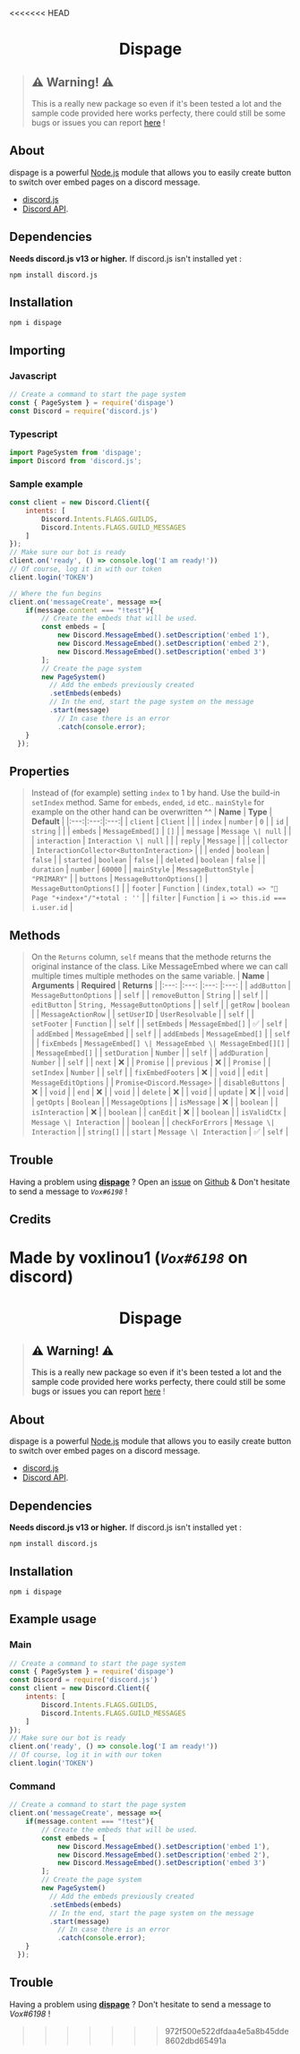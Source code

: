 <<<<<<< HEAD
<div align="center"><h1>Dispage</h1></div>

> ## ⚠ Warning! ⚠ 
> This is a really new package so even if it's been tested a lot and the sample code provided here works perfecty, there could still be some bugs or issues you can report <a href="https://github.com/voxlinou1/dispage/issues">here</a> !

## About

dispage is a powerful [Node.js](https://nodejs.org) module that allows you to easily create button to switch over embed pages on a discord message.
- [discord.js](https://npmjs.com/package/discord.js)
- [Discord API](https://discord.com/developers/docs/intro).

## Dependencies

**Needs discord.js v13 or higher.**
If discord.js isn't installed yet :
```sh-session
npm install discord.js
```

## Installation
```sh-session
npm i dispage
```

## Importing
### Javascript
```js
// Create a command to start the page system
const { PageSystem } = require('dispage')
const Discord = require('discord.js')
```
### Typescript
```ts
import PageSystem from 'dispage';
import Discord from 'discord.js';
```
### Sample example
```js
const client = new Discord.Client({
    intents: [
        Discord.Intents.FLAGS.GUILDS,
        Discord.Intents.FLAGS.GUILD_MESSAGES
    ]
});
// Make sure our bot is ready
client.on('ready', () => console.log('I am ready!'))
// Of course, log it in with our token
client.login('TOKEN')

// Where the fun begins
client.on('messageCreate', message =>{
    if(message.content === "!test"){
        // Create the embeds that will be used.
        const embeds = [
            new Discord.MessageEmbed().setDescription('embed 1'),
            new Discord.MessageEmbed().setDescription('embed 2'),
            new Discord.MessageEmbed().setDescription('embed 3')
        ];
        // Create the page system
        new PageSystem()
          // Add the embeds previously created
          .setEmbeds(embeds)
          // In the end, start the page system on the message
          .start(message)
            // In case there is an error
            .catch(console.error);
    }
  });
```
## Properties
> Instead of (for example) setting `index` to 1 by hand. Use the build-in `setIndex` method. Same for `embeds`, `ended`, `id` etc.. `mainStyle` for example on the other hand can be overwritten ^^
| **Name** | **Type** | **Default** |
|:---:|:---:|:---:|
| `client` | `Client` |  |
| `index` | `number` | `0` |
| `id` | `string` |  |
| `embeds` | `MessageEmbed[]` | `[]` |
| `message` | `Message \| null` |  |
| `interaction` | `Interaction \| null` |  |
| `reply` | `Message` |  |
| `collector` | `InteractionCollector<ButtonInteraction>` |  |
| `ended` | `boolean` | `false` |
| `started` | `boolean` | `false` |
| `deleted` | `boolean` | `false` |
| `duration` | `number` | `60000` |
| `mainStyle` | `MessageButtonStyle` | `"PRIMARY"` |
| `buttons` | `MessageButtonOptions[]` | `MessageButtonOptions[]` |
| `footer` | `Function` | `(index,total) => "📜 Page "+index+"/"+total : ''` |
| `filter` | `Function` | `i => this.id === i.user.id` |

## Methods
> On the `Returns` column, `self` means that the methode returns the original instance of the class. Like MessageEmbed where we can call multiple times multiple methodes on the same variable.
| **Name** 	| **Arguments** 	| **Required** 	| **Returns** 	|
|:---:	|:---:	|:---:	|:---:	|
| `addButton` 	| `MessageButtonOptions` 	|  	| `self` 	|
| `removeButton` 	| `String` 	|  	| `self` 	|
| `editButton` 	| `String, MessageButtonOptions` 	|  	| `self` 	|
| `getRow` 	| `boolean` 	|  	| `MessageActionRow` 	|
| `setUserID` 	| `UserResolvable` 	|  	| `self` 	|
| `setFooter` 	| `Function` 	|  	| `self` 	|
| `setEmbeds` 	| `MessageEmbed[]` 	| ✅ 	| `self` 	|
| `addEmbed` 	| `MessageEmbed` 	|  	| `self` 	|
| `addEmbeds` 	| `MessageEmbed[]` 	|  	| `self` 	|
| `fixEmbeds` 	| `MessageEmbed[] \| MessageEmbed \| MessageEmbed[][]` 	|  	| `MessageEmbed[]` 	|
| `setDuration` 	| `Number` 	|  	| `self` 	|
| `addDuration` 	| `Number` 	|  	| `self` 	|
| `next` 	| ❌ 	|  	| `Promise` 	|
| `previous` 	| ❌ 	|  	| `Promise` 	|
| `setIndex` 	| `Number` 	|  	| `self` 	|
| `fixEmbedFooters` 	| ❌ 	|  	| `void` 	|
| `edit` 	| `MessageEditOptions` 	|  	| `Promise<Discord.Message>` 	|
| `disableButtons` 	| ❌ 	|  	| `void` 	|
| `end` 	| ❌ 	|  	| `void` 	|
| `delete` 	| ❌ 	|  	| `void` 	|
| `update` 	| ❌ 	|  	| `void` 	|
| `getOpts` 	| `Boolean` 	|  	| `MessageOptions` 	|
| `isMessage` 	| ❌ 	|  	| `boolean` 	|
| `isInteraction` 	| ❌ 	|  	| `boolean` 	|
| `canEdit` 	| ❌ 	|  	| `boolean` 	|
| `isValidCtx` 	| `Message \| Interaction` 	|  	| `boolean` 	|
| `checkForErrors` 	| `Message \| Interaction` 	|  	| `string[]` 	|
| `start` 	| `Message \| Interaction` 	| ✅ 	| `self` 	|

## Trouble
Having a problem using <a href="https://npmjs.com/package/dispage">**dispage**</a> ? Open an <a href="https://github.com/voxlinou1/dispage/issues">issue</a> on <a href="https://github.com/voxlinou1/dispage">Github<a> & Don't hesitate to send a message to *`Vox#6198`* !
## Credits
Made by voxlinou1 (*`Vox#6198`* on discord)
=======
<div align="center"><h1>Dispage</h1></div>

> ## ⚠ Warning! ⚠ 
> This is a really new package so even if it's been tested a lot and the sample code provided here works perfecty, there could still be some bugs or issues you can report <a href="https://github.com/voxlinou1/dispage/issues">here</a> !

## About

dispage is a powerful [Node.js](https://nodejs.org) module that allows you to easily create button to switch over embed pages on a discord message.
- [discord.js](https://npmjs.com/package/discord.js)
- [Discord API](https://discord.com/developers/docs/intro).

## Dependencies

**Needs discord.js v13 or higher.**
If discord.js isn't installed yet :
```sh-session
npm install discord.js
```

## Installation
```sh-session
npm i dispage
```

## Example usage

### Main
```js
// Create a command to start the page system
const { PageSystem } = require('dispage')
const Discord = require('discord.js')
const client = new Discord.Client({
    intents: [
        Discord.Intents.FLAGS.GUILDS,
        Discord.Intents.FLAGS.GUILD_MESSAGES
    ]
});
// Make sure our bot is ready
client.on('ready', () => console.log('I am ready!'))
// Of course, log it in with our token
client.login('TOKEN')
```
### Command
```js
// Create a command to start the page system
client.on('messageCreate', message =>{
    if(message.content === "!test"){
        // Create the embeds that will be used.
        const embeds = [
            new Discord.MessageEmbed().setDescription('embed 1'),
            new Discord.MessageEmbed().setDescription('embed 2'),
            new Discord.MessageEmbed().setDescription('embed 3')
        ];
        // Create the page system
        new PageSystem()
          // Add the embeds previously created
          .setEmbeds(embeds)
          // In the end, start the page system on the message
          .start(message)
            // In case there is an error
            .catch(console.error);
    }
  });
```
## Trouble
Having a problem using <a href="https://npmjs.com/package/dispage">**dispage**</a> ? Don't hesitate to send a message to *Vox#6198* !
>>>>>>> 972f500e522dfdaa4e5a8b45dde8602dbd65491a
